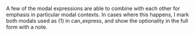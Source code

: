 A few of the modal expressions are able to combine with each other for emphasis in particular modal contexts. In cases where this happens, I mark both modals used as (1) in can_express, and show the optionality in the full form with a note. 
